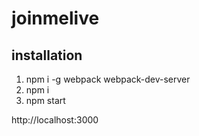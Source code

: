 # joinmelive

## installation
1. npm i -g webpack webpack-dev-server
2. npm i
4. npm start

http://localhost:3000